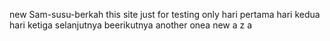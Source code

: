 new Sam-susu-berkah
this site just for testing only
hari pertama 
hari kedua
hari ketiga
selanjutnya
beerikutnya
another onea
new 
a
z
a

